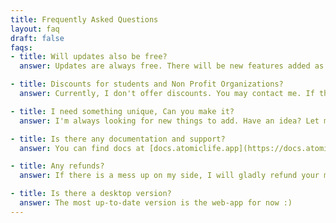 ```yaml
---
title: Frequently Asked Questions
layout: faq
draft: false
faqs:
- title: Will updates also be free?
  answer: Updates are always free. There will be new features added as time goes by for the same price. 

- title: Discounts for students and Non Profit Organizations?
  answer: Currently, I don't offer discounts. You may contact me. If there is enough requests, I may create a new discounted price for non-profits and students.

- title: I need something unique, Can you make it?
  answer: I'm always looking for new things to add. Have an idea? Let me know. I will probably really drill you on whether you truly need it or not though.

- title: Is there any documentation and support?
  answer: You can find docs at [docs.atomiclife.app](https://docs.atomiclife.app)

- title: Any refunds?
  answer: If there is a mess up on my side, I will gladly refund your money. There is a trial period otherwise. No other form of refunds are offerred otherwise.

- title: Is there a desktop version?
  answer: The most up-to-date version is the web-app for now :)
---
```

